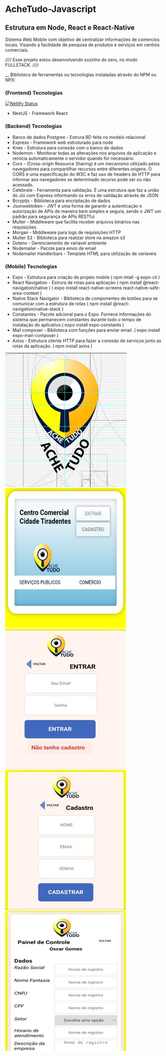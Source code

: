 # AcheTudo-Javascript
## Estrutura em Node, React e React-Native <br>

Sistema Web Mobile com objetivo de centralizar informações de comercios locais. Visando a facilidade de pesquisa de produtos e serviços em centros comerciais.

//// Esse projeto estou desenvolvendo sozinho do zero, no modo FULLSTACK. ////

__ Biblioteca de ferramentas ou tecnologias instaladas através do NPM ou NPX:

### (Frontend) Tecnologias
[![Netlify Status](https://api.netlify.com/api/v1/badges/b818efd9-5865-4a58-b863-bbc8109df9f3/deploy-status)](https://app.netlify.com/sites/achetudotiradentes/deploys)
* NextJS - Framework React

### (Backend) Tecnologias
* Banco de dados Postgree - Estrura BD feita no modelo relacional
* Express - Framework web estruturado para node
* Knex - Estrutura para conexão com o banco de dados
* Nodemon - Monitorar todas as alterações nos arquivos da aplicação e reinicia automaticamente o servidor quando for necessário.
* Cors - (Cross-origin Resource Sharing) é um mecanismo utilizado pelos navegadores para compartilhar recursos entre diferentes origens. O CORS é uma especificação do W3C e faz uso de headers do HTTP para informar aos navegadores se determinado recurso pode ser ou não acessado.
* Celebrate - Ferramenta para validação. É uma estrutura que faz a união do Joi com Express informando os erros de validação através de JSON
* Bcryptjs -  Biblioteca para encriptação de dados
* Jsonwebtoken - JWT é uma forma de garantir a autenticação e autorização de APIs de maneira bem simples e segura, sendo o JWT um padrão para segurança de APIs RESTful
* Multer - Middleware que facilita receber arquivos binários nas requisições.
* Morgan - Middleware para logs de requisições HTTP
* Multer S3 - Biblioteca para realizar store na amazon s3
* Dotenv - Gerenciamento de variavel ambiente
* Nodemailer - Pacote para envio de email
* Nodemailer Handlerbars - Template HTML para utilização de variaveis

### (Mobile) Tecnologias
* Expo - Estrutura para criação de projeto mobile ( npm intall -g expo-cli )
* React Navigation - Estrura de rotas para aplicação 
( npm install @react-navigation/native ) 
( expo install react-native-screens react-native-safe-area-context )
* Native Stack Navigator - Biblioteca de componentes de botões para se comunicar com a estrutura de rotas ( npm install @react-navigation/native-stack )
* Constantes - Pacote adcional para o Expo. Fornece informações do sistema que permanecem constantes durante todo o tempo de instalação do aplicativo.( expo install expo-constants )
* Mail composer - Biblioteca com funções para enviar email. ( expo install expo-mail-composer )
* Axios - Estrutura cliente HTTP para fazer a conexão de serviços junto as rotas da aplicação. ( npm install axios )

<img src="/frontend/src/imagens/diagrama_logo.png"/>
<img src="/frontend/src/imagens/apresentacao/1.jpg" width="390" height="450"/>
<img src="/frontend/src/imagens/apresentacao/2.jpg" width="390" height="450"/>
<img src="/frontend/src/imagens/apresentacao/3.jpg" width="390" height="450"/>
<img src="/frontend/src/imagens/apresentacao/4.jpg" width="390" height="450"/>
